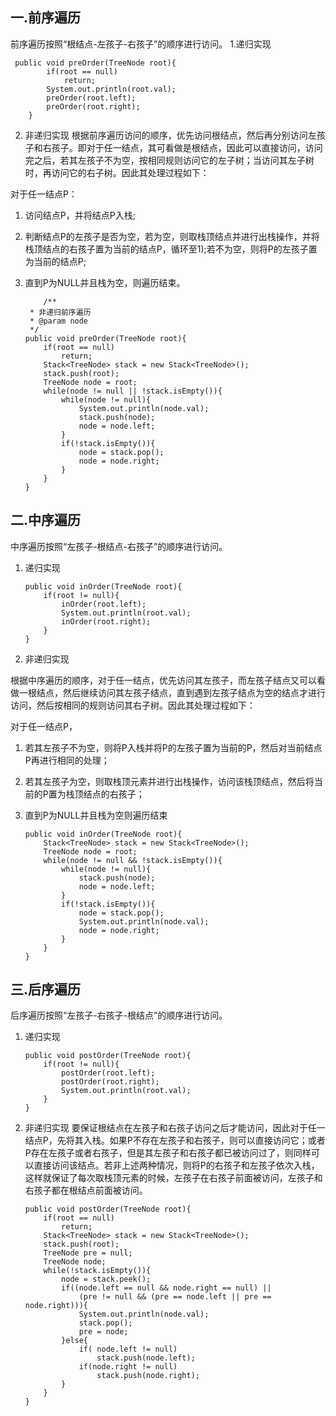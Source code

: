 
## 一.前序遍历
前序遍历按照“根结点-左孩子-右孩子”的顺序进行访问。
 1.递归实现
   
     public void preOrder(TreeNode root){
    		if(root == null)
    			return;
    		System.out.println(root.val);
    		preOrder(root.left);
    		preOrder(root.right);
    	}

 2. 非递归实现
 根据前序遍历访问的顺序，优先访问根结点，然后再分别访问左孩子和右孩子。即对于任一结点，其可看做是根结点，因此可以直接访问，访问完之后，若其左孩子不为空，按相同规则访问它的左子树；当访问其左子树时，再访问它的右子树。因此其处理过程如下：

  对于任一结点P：
 1. 访问结点P，并将结点P入栈;
 2. 判断结点P的左孩子是否为空，若为空，则取栈顶结点并进行出栈操作，并将栈顶结点的右孩子置为当前的结点P，循环至1);若不为空，则将P的左孩子置为当前的结点P;
 3. 直到P为NULL并且栈为空，则遍历结束。

	        /**
		 * 非递归前序遍历
		 * @param node
		 */
		public void preOrder(TreeNode root){
			if(root == null)
				return;
			Stack<TreeNode> stack = new Stack<TreeNode>();
			stack.push(root);
			TreeNode node = root;
			while(node != null || !stack.isEmpty()){
				while(node != null){
					System.out.println(node.val);
					stack.push(node);
					node = node.left;
				}
				if(!stack.isEmpty()){
					node = stack.pop();
					node = node.right;
				}			
			}
		}

## 二.中序遍历
中序遍历按照“左孩子-根结点-右孩子”的顺序进行访问。
 1. 递归实现
 
		public void inOrder(TreeNode root){
			if(root != null){
				inOrder(root.left);
				System.out.println(root.val);
				inOrder(root.right);
			}
		}
	 
 2. 非递归实现
 
根据中序遍历的顺序，对于任一结点，优先访问其左孩子，而左孩子结点又可以看做一根结点，然后继续访问其左孩子结点，直到遇到左孩子结点为空的结点才进行访问，然后按相同的规则访问其右子树。因此其处理过程如下：

对于任一结点P，
 1. 若其左孩子不为空，则将P入栈并将P的左孩子置为当前的P，然后对当前结点P再进行相同的处理；
 2. 若其左孩子为空，则取栈顶元素并进行出栈操作，访问该栈顶结点，然后将当前的P置为栈顶结点的右孩子；
 3. 直到P为NULL并且栈为空则遍历结束

		public void inOrder(TreeNode root){
			Stack<TreeNode> stack = new Stack<TreeNode>();
			TreeNode node = root;
			while(node != null && !stack.isEmpty()){
				while(node != null){
					stack.push(node);
					node = node.left;
				}
				if(!stack.isEmpty()){
					node = stack.pop();
					System.out.println(node.val);
					node = node.right;
				}
			}
		}
 
## 三.后序遍历
后序遍历按照“左孩子-右孩子-根结点”的顺序进行访问。
 1. 递归实现
	 
		public void postOrder(TreeNode root){
			if(root != null){
				postOrder(root.left);
				postOrder(root.right);
				System.out.println(root.val);
			}
		}


 2. 非递归实现
  要保证根结点在左孩子和右孩子访问之后才能访问，因此对于任一结点P，先将其入栈。如果P不存在左孩子和右孩子，则可以直接访问它；或者P存在左孩子或者右孩子，但是其左孩子和右孩子都已被访问过了，则同样可以直接访问该结点。若非上述两种情况，则将P的右孩子和左孩子依次入栈，这样就保证了每次取栈顶元素的时候，左孩子在右孩子前面被访问，左孩子和右孩子都在根结点前面被访问。
	
		public void postOrder(TreeNode root){
			if(root == null)
				return;
			Stack<TreeNode> stack = new Stack<TreeNode>();
			stack.push(root);
			TreeNode pre = null;
			TreeNode node;
			while(!stack.isEmpty()){
				node = stack.peek();
				if((node.left == null && node.right == null) ||
					(pre != null && (pre == node.left || pre == node.right))){
					System.out.println(node.val);
					stack.pop();
					pre = node;
				}else{
					if( node.left != null)
						stack.push(node.left);
					if(node.right != null)
						stack.push(node.right);
				}
			}
		}
